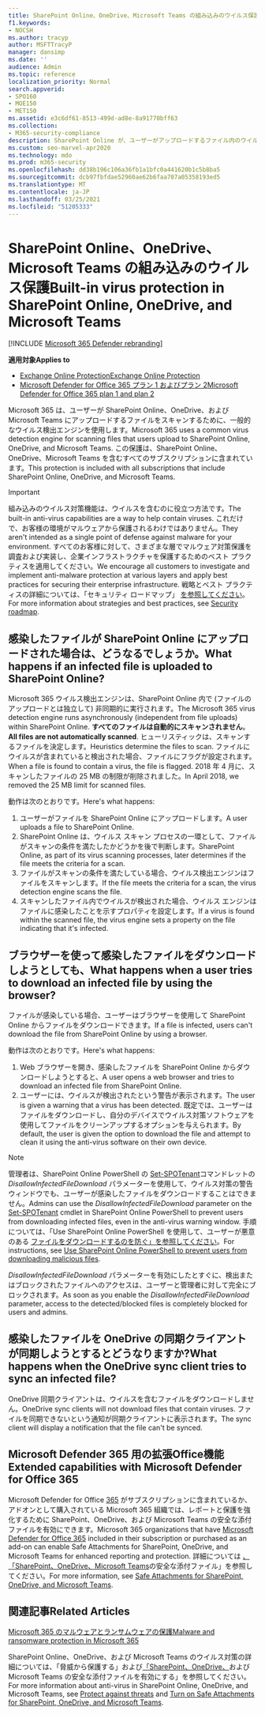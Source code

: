 ```yaml
---
title: SharePoint Online、OneDrive、Microsoft Teams の組み込みのウイルス保護
f1.keywords:
- NOCSH
ms.author: tracyp
author: MSFTTracyP
manager: dansimp
ms.date: ''
audience: Admin
ms.topic: reference
localization_priority: Normal
search.appverid:
- SPO160
- MOE150
- MET150
ms.assetid: e3c6df61-8513-499d-ad8e-8a91770bff63
ms.collection:
- M365-security-compliance
description: SharePoint Online が、ユーザーがアップロードするファイル内のウイルスを検出し、ユーザーがファイルをダウンロードまたは同期する方法について説明します。
ms.custom: seo-marvel-apr2020
ms.technology: mdo
ms.prod: m365-security
ms.openlocfilehash: dd38b196c106a36fb1a1bfc0a441620b1c5b8ba5
ms.sourcegitcommit: dcb97fbfdae52960ae62b6faa707a05358193ed5
ms.translationtype: MT
ms.contentlocale: ja-JP
ms.lasthandoff: 03/25/2021
ms.locfileid: "51205333"
---
```

# <a name="built-in-virus-protection-in-sharepoint-online-onedrive-and-microsoft-teams"></a><span data-ttu-id="4f96a-103">SharePoint Online、OneDrive、Microsoft Teams の組み込みのウイルス保護</span><span class="sxs-lookup"><span data-stu-id="4f96a-103">Built-in virus protection in SharePoint Online, OneDrive, and Microsoft Teams</span></span>

[!INCLUDE [Microsoft 365 Defender rebranding](../includes/microsoft-defender-for-office.md)]

<span data-ttu-id="4f96a-104">**適用対象**</span><span class="sxs-lookup"><span data-stu-id="4f96a-104">**Applies to**</span></span>
- [<span data-ttu-id="4f96a-105">Exchange Online Protection</span><span class="sxs-lookup"><span data-stu-id="4f96a-105">Exchange Online Protection</span></span>](exchange-online-protection-overview.md)
- [<span data-ttu-id="4f96a-106">Microsoft Defender for Office 365 プラン 1 およびプラン 2</span><span class="sxs-lookup"><span data-stu-id="4f96a-106">Microsoft Defender for Office 365 plan 1 and plan 2</span></span>](defender-for-office-365.md)

<span data-ttu-id="4f96a-107">Microsoft 365 は、ユーザーが SharePoint Online、OneDrive、および Microsoft Teams にアップロードするファイルをスキャンするために、一般的なウイルス検出エンジンを使用します。</span><span class="sxs-lookup"><span data-stu-id="4f96a-107">Microsoft 365 uses a common virus detection engine for scanning files that users upload to SharePoint Online, OneDrive, and Microsoft Teams.</span></span> <span data-ttu-id="4f96a-108">この保護は、SharePoint Online、OneDrive、Microsoft Teams を含むすべてのサブスクリプションに含まれています。</span><span class="sxs-lookup"><span data-stu-id="4f96a-108">This protection is included with all subscriptions that include SharePoint Online, OneDrive, and Microsoft Teams.</span></span>

> [!IMPORTANT]
> <span data-ttu-id="4f96a-109">組み込みのウイルス対策機能は、ウイルスを含むのに役立つ方法です。</span><span class="sxs-lookup"><span data-stu-id="4f96a-109">The built-in anti-virus capabilities are a way to help contain viruses.</span></span> <span data-ttu-id="4f96a-110">これだけで、お客様の環境がマルウェアから保護されるわけではありません。</span><span class="sxs-lookup"><span data-stu-id="4f96a-110">They aren't intended as a single point of defense against malware for your environment.</span></span> <span data-ttu-id="4f96a-111">すべてのお客様に対して、さまざまな層でマルウェア対策保護を調査および実装し、企業インフラストラクチャを保護するためのベスト プラクティスを適用してください。</span><span class="sxs-lookup"><span data-stu-id="4f96a-111">We encourage all customers to investigate and implement anti-malware protection at various layers and apply best practices for securing their enterprise infrastructure.</span></span> <span data-ttu-id="4f96a-112">戦略とベスト プラクティスの詳細については、「セキュリティ ロードマップ」 [を参照してください](security-roadmap.md)。</span><span class="sxs-lookup"><span data-stu-id="4f96a-112">For more information about strategies and best practices, see [Security roadmap](security-roadmap.md).</span></span>

## <a name="what-happens-if-an-infected-file-is-uploaded-to-sharepoint-online"></a><span data-ttu-id="4f96a-113">感染したファイルが SharePoint Online にアップロードされた場合は、どうなるでしょうか。</span><span class="sxs-lookup"><span data-stu-id="4f96a-113">What happens if an infected file is uploaded to SharePoint Online?</span></span>

<span data-ttu-id="4f96a-114">Microsoft 365 ウイルス検出エンジンは、SharePoint Online 内で (ファイルのアップロードとは独立して) 非同期的に実行されます。</span><span class="sxs-lookup"><span data-stu-id="4f96a-114">The Microsoft 365 virus detection engine runs asynchronously (independent from file uploads) within SharePoint Online.</span></span> <span data-ttu-id="4f96a-115">**すべてのファイルは自動的にスキャンされません**。</span><span class="sxs-lookup"><span data-stu-id="4f96a-115">**All files are not automatically scanned**.</span></span> <span data-ttu-id="4f96a-116">ヒューリスティックは、スキャンするファイルを決定します。</span><span class="sxs-lookup"><span data-stu-id="4f96a-116">Heuristics determine the files to scan.</span></span> <span data-ttu-id="4f96a-117">ファイルにウイルスが含まれていると検出された場合、ファイルにフラグが設定されます。</span><span class="sxs-lookup"><span data-stu-id="4f96a-117">When a file is found to contain a virus, the file is flagged.</span></span> <span data-ttu-id="4f96a-118">2018 年 4 月に、スキャンしたファイルの 25 MB の制限が削除されました。</span><span class="sxs-lookup"><span data-stu-id="4f96a-118">In April 2018, we removed the 25 MB limit for scanned files.</span></span>

<span data-ttu-id="4f96a-119">動作は次のとおりです。</span><span class="sxs-lookup"><span data-stu-id="4f96a-119">Here's what happens:</span></span>

1. <span data-ttu-id="4f96a-120">ユーザーがファイルを SharePoint Online にアップロードします。</span><span class="sxs-lookup"><span data-stu-id="4f96a-120">A user uploads a file to SharePoint Online.</span></span>
2. <span data-ttu-id="4f96a-121">SharePoint Online は、ウイルス スキャン プロセスの一環として、ファイルがスキャンの条件を満たしたかどうかを後で判断します。</span><span class="sxs-lookup"><span data-stu-id="4f96a-121">SharePoint Online, as part of its virus scanning processes, later determines if the file meets the criteria for a scan.</span></span>
3. <span data-ttu-id="4f96a-122">ファイルがスキャンの条件を満たしている場合、ウイルス検出エンジンはファイルをスキャンします。</span><span class="sxs-lookup"><span data-stu-id="4f96a-122">If the file meets the criteria for a scan, the virus detection engine scans the file.</span></span>
4. <span data-ttu-id="4f96a-123">スキャンしたファイル内でウイルスが検出された場合、ウイルス エンジンはファイルに感染したことを示すプロパティを設定します。</span><span class="sxs-lookup"><span data-stu-id="4f96a-123">If a virus is found within the scanned file, the virus engine sets a property on the file indicating that it's infected.</span></span>

## <a name="what-happens-when-a-user-tries-to-download-an-infected-file-by-using-the-browser"></a><span data-ttu-id="4f96a-124">ブラウザーを使って感染したファイルをダウンロードしようとしても、</span><span class="sxs-lookup"><span data-stu-id="4f96a-124">What happens when a user tries to download an infected file by using the browser?</span></span>

<span data-ttu-id="4f96a-125">ファイルが感染している場合、ユーザーはブラウザーを使用して SharePoint Online からファイルをダウンロードできます。</span><span class="sxs-lookup"><span data-stu-id="4f96a-125">If a file is infected, users can't download the file from SharePoint Online by using a browser.</span></span>

<span data-ttu-id="4f96a-126">動作は次のとおりです。</span><span class="sxs-lookup"><span data-stu-id="4f96a-126">Here's what happens:</span></span>

1. <span data-ttu-id="4f96a-127">Web ブラウザーを開き、感染したファイルを SharePoint Online からダウンロードしようとすると、</span><span class="sxs-lookup"><span data-stu-id="4f96a-127">A user opens a web browser and tries to download an infected file from SharePoint Online.</span></span>
2. <span data-ttu-id="4f96a-128">ユーザーには、ウイルスが検出されたという警告が表示されます。</span><span class="sxs-lookup"><span data-stu-id="4f96a-128">The user is given a warning that a virus has been detected.</span></span> <span data-ttu-id="4f96a-129">既定では、ユーザーはファイルをダウンロードし、自分のデバイスでウイルス対策ソフトウェアを使用してファイルをクリーンアップするオプションを与えられます。</span><span class="sxs-lookup"><span data-stu-id="4f96a-129">By default, the user is given the option to download the file and attempt to clean it using the anti-virus software on their own device.</span></span>

> [!NOTE]
>
> <span data-ttu-id="4f96a-130">管理者は、SharePoint Online PowerShell の [Set-SPOTenant](/powershell/module/sharepoint-online/Set-SPOTenant)コマンドレットの *DisallowInfectedFileDownload* パラメーターを使用して、ウイルス対策の警告ウィンドウでも、ユーザーが感染したファイルをダウンロードすることはできません。</span><span class="sxs-lookup"><span data-stu-id="4f96a-130">Admins can use the *DisallowInfectedFileDownload* parameter on the [Set-SPOTenant](/powershell/module/sharepoint-online/Set-SPOTenant) cmdlet in SharePoint Online PowerShell to prevent users from downloading infected files, even in the anti-virus warning window.</span></span> <span data-ttu-id="4f96a-131">手順については、「Use SharePoint Online PowerShell を使用して、ユーザーが悪意のある [ファイルをダウンロードするのを防ぐ」を参照してください](turn-on-mdo-for-spo-odb-and-teams.md#step-2-recommended-use-sharepoint-online-powershell-to-prevent-users-from-downloading-malicious-files)。</span><span class="sxs-lookup"><span data-stu-id="4f96a-131">For instructions, see [Use SharePoint Online PowerShell to prevent users from downloading malicious files](turn-on-mdo-for-spo-odb-and-teams.md#step-2-recommended-use-sharepoint-online-powershell-to-prevent-users-from-downloading-malicious-files).</span></span>
>
> <span data-ttu-id="4f96a-132">*DisallowInfectedFileDownload* パラメーターを有効にしたとすぐに、検出またはブロックされたファイルへのアクセスは、ユーザーと管理者に対して完全にブロックされます。</span><span class="sxs-lookup"><span data-stu-id="4f96a-132">As soon as you enable the *DisallowInfectedFileDownload* parameter, access to the detected/blocked files is completely blocked for users and admins.</span></span>

## <a name="what-happens-when-the-onedrive-sync-client-tries-to-sync-an-infected-file"></a><span data-ttu-id="4f96a-133">感染したファイルを OneDrive の同期クライアントが同期しようとするとどうなりますか?</span><span class="sxs-lookup"><span data-stu-id="4f96a-133">What happens when the OneDrive sync client tries to sync an infected file?</span></span>

<span data-ttu-id="4f96a-134">OneDrive 同期クライアントは、ウイルスを含むファイルをダウンロードしません。</span><span class="sxs-lookup"><span data-stu-id="4f96a-134">OneDrive sync clients will not download files that contain viruses.</span></span> <span data-ttu-id="4f96a-135">ファイルを同期できないという通知が同期クライアントに表示されます。</span><span class="sxs-lookup"><span data-stu-id="4f96a-135">The sync client will display a notification that the file can't be synced.</span></span>

## <a name="extended-capabilities-with-microsoft-defender-for-office-365"></a><span data-ttu-id="4f96a-136">Microsoft Defender 365 用の拡張Office機能</span><span class="sxs-lookup"><span data-stu-id="4f96a-136">Extended capabilities with Microsoft Defender for Office 365</span></span>

<span data-ttu-id="4f96a-137">Microsoft Defender for Office [365](defender-for-office-365.md) がサブスクリプションに含まれているか、アドオンとして購入されている Microsoft 365 組織では、レポートと保護を強化するために SharePoint、OneDrive、および Microsoft Teams の安全な添付ファイルを有効にできます。</span><span class="sxs-lookup"><span data-stu-id="4f96a-137">Microsoft 365 organizations that have [Microsoft Defender for Office 365](defender-for-office-365.md) included in their subscription or purchased as an add-on can enable Safe Attachments for SharePoint, OneDrive, and Microsoft Teams for enhanced reporting and protection.</span></span> <span data-ttu-id="4f96a-138">詳細については [、「SharePoint、OneDrive、Microsoft Teams](mdo-for-spo-odb-and-teams.md)の安全な添付ファイル」を参照してください。</span><span class="sxs-lookup"><span data-stu-id="4f96a-138">For more information, see [Safe Attachments for SharePoint, OneDrive, and Microsoft Teams](mdo-for-spo-odb-and-teams.md).</span></span>

## <a name="related-articles"></a><span data-ttu-id="4f96a-139">関連記事</span><span class="sxs-lookup"><span data-stu-id="4f96a-139">Related Articles</span></span>

[<span data-ttu-id="4f96a-140">Microsoft 365 のマルウェアとランサムウェアの保護</span><span class="sxs-lookup"><span data-stu-id="4f96a-140">Malware and ransomware protection in Microsoft 365</span></span>](/compliance/assurance/assurance-malware-and-ransomware-protection)

<span data-ttu-id="4f96a-141">SharePoint Online、OneDrive、および Microsoft Teams のウイルス対策の詳細については[](protect-against-threats.md)、「脅威から保護する」および[「SharePoint、OneDrive、](turn-on-mdo-for-spo-odb-and-teams.md)および Microsoft Teams の安全な添付ファイルを有効にする」を参照してください。</span><span class="sxs-lookup"><span data-stu-id="4f96a-141">For more information about anti-virus in SharePoint Online, OneDrive, and Microsoft Teams, see [Protect against threats](protect-against-threats.md) and [Turn on Safe Attachments for SharePoint, OneDrive, and Microsoft Teams](turn-on-mdo-for-spo-odb-and-teams.md).</span></span>
